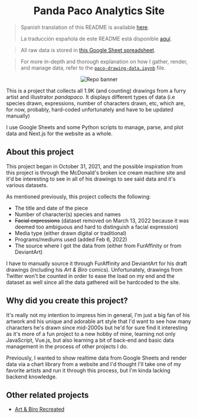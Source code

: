 <h1 align="center">Panda Paco Analytics Site</h1>

> Spanish translation of this README is available [here][es].
>
> La traducción española de este README está disponible [aquí][es].

> All raw data is stored in [this Google Sheet spreadsheet][sheet].

> For more in-depth and thorough explanation on how I gather, render, and manage
> data, refer to the [`paco-drawing-data.ipynb`][notebook] file.

<p align="center">
  <img src="https://github.com/skepfusky/pandapaco-art-statistics/blob/main/docs/project-banner-new.png?raw=true" alt="Repo banner">
</p>

This is a project that collects all 1.9K (and counting) drawings from a furry artist and
illustrator *pandapaco*. It displays different types of data (i.e species
drawn, expressions, number of characters drawn, etc, which are, for now,
probably, hard-coded unfortunately and have to be updated manually)

I use Google Sheets and some Python scripts to manage, parse, and plot
data and Next.js for the website as a whole.

## About this project

This project began in October 31, 2021, and the possible inspiration from this
project is through the McDonald's broken ice cream machine site and it'd be
interesting to see in all of his drawings to see said data and it's various
datasets.

As mentioned previously, this project collects the following:

- The title and date of the piece
- Number of character(s) species and names
- ~~Facial expressions~~ (dataset removed on March 13, 2022 because it was deemed too ambiguous and hard to distinguish a facial expression)
- Media type (either drawn digital or traditional)
- Programs/mediums used (added Feb 6, 2022)
- The source where I got the data from (either from FurAffinity or from DeviantArt)

I have to manually source it through FurAffinity and DeviantArt for his draft
drawings (including his *Art & Biro* comics). Unfortunately, drawings from
Twitter won't be counted in order to ease the load on my end and the dataset
as well since all the data gathered will be hardcoded to the site.

## Why did you create this project?

It's really not my intention to impress him in general, I'm just a big fan of his
artwork and his unique and adorable art style that I'd want to see how many characters
he's drawn since mid-2000s but he'd for sure find it interesting as it's more of a fun
project to a new hobby of mine, learning not only JavaScript, Vue.js, but also learning
a bit of back-end and basic data management in the process of other projects I do.

Previously, I wanted to show realtime data from Google Sheets and render data via a chart
library from a website and I'd thought I'll take one of my favorite artists and run it
through this process, but I'm kinda lacking backend knowledge.

## Other related projects

- [Art & Biro Recreated](https://github.com/skepfusky/art-and-biro-comic-vue3)

[es]: https://github.com/skepfusky/pandapaco-art-statistics/docs/readme_es.md
[pancon]: https://www.youtube.com/channel/UCTI9uf8OMcIo7QQMFS0Sfzw
[notebook]: https://github.com/skepfusky/pandapaco-art-statistics/blob/main/data/paco-drawing-data.ipynb
[sheet]: https://docs.google.com/spreadsheets/d/1fpNL-qbfZ53H-6WdqEB2X9rwn9QmM1porJqKgBC7rPk/edit?usp=sharing
